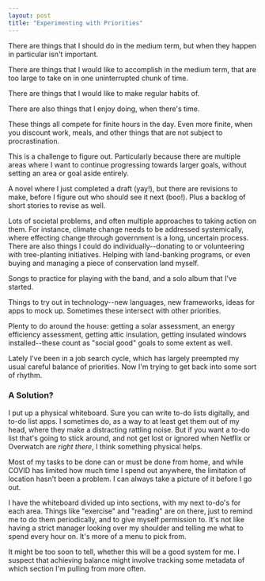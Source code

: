 ```yaml
---
layout: post
title: "Experimenting with Priorities"
---
```

There are things that I should do in the medium term, but when they happen in particular isn't important.

There are things that I would like to accomplish in the medium term, that are too large to take on in one uninterrupted chunk of time.

There are things that I would like to make regular habits of.

There are also things that I enjoy doing, when there's time.

These things all compete for finite hours in the day. Even more finite, when you discount work, meals, and other things that are not subject to procrastination.

This is a challenge to figure out. Particularly because there are multiple areas where I want to continue progressing towards larger goals, without setting an area or goal aside entirely. 

A novel where I just completed a draft (yay!), but there are revisions to make, before I figure out who should see it next (boo!). Plus a backlog of short stories to revise as well.

Lots of societal problems, and often multiple approaches to taking action on them. For instance, climate change needs to be addressed systemically, where effecting change through government is a long, uncertain process. There are also things I could do individually--donating to or volunteering with tree-planting initiatives. Helping with land-banking programs, or even buying and managing a piece of conservation land myself.

Songs to practice for playing with the band, and a solo album that I've started.

Things to try out in technology--new languages, new frameworks, ideas for apps to mock up. Sometimes these intersect with other priorities.

Plenty to do around the house: getting a solar assessment, an energy efficiency assessment, getting attic insulation, getting insulated windows installed--these count as "social good" goals to some extent as well.

Lately I've been in a job search cycle, which has largely preempted my usual careful balance of priorities. Now I'm trying to get back into some sort of rhythm.

### A Solution?

I put up a physical whiteboard. Sure you can write to-do lists digitally, and to-do list apps. I sometimes do, as a way to at least get them out of my head, where they make a distracting rattling noise. But if you want a to-do list that's going to stick around, and not get lost or ignored when Netflix or Overwatch are _right there_, I think something physical helps. 

Most of my tasks to be done can or must be done from home, and while COVID has limited how much time I spend out anywhere, the limitation of location hasn't been a problem. I can always take a picture of it before I go out.

I have the whiteboard divided up into sections, with my next to-do's for each area. Things like "exercise" and "reading" are on there, just to remind me to do them periodically, and to give myself permission to. It's not like having a strict manager looking over my shoulder and telling me what to spend every hour on. It's more of a menu to pick from.

It might be too soon to tell, whether this will be a good system for me. I suspect that achieving balance might involve tracking some metadata of which section I'm pulling from more often.
